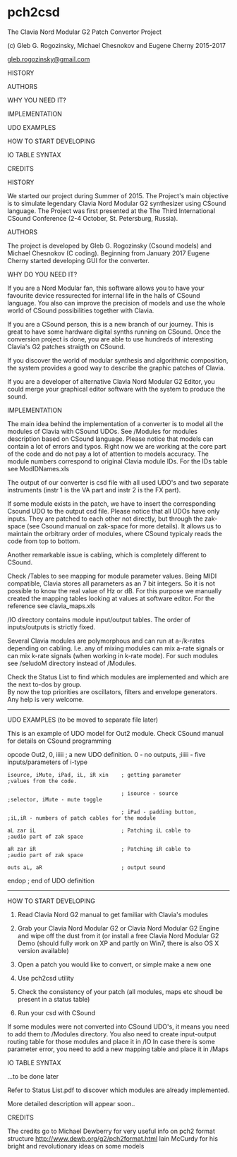 # pch2csd
The Clavia Nord Modular G2 Patch Convertor Project

(c) Gleb G. Rogozinsky, Michael Chesnokov and Eugene Cherny 2015-2017

gleb.rogozinsky@gmail.com




HISTORY

AUTHORS

WHY YOU NEED IT?

IMPLEMENTATION

UDO EXAMPLES

HOW TO START DEVELOPING

IO TABLE SYNTAX

CREDITS




HISTORY

We started our project during Summer of 2015. The Project's main objective is to simulate legendary Clavia Nord Modular G2 synthesizer using CSound language. The Project was first presented at the The Third International CSound Conference (2-4 October, St. Petersburg, Russia).

AUTHORS

The project is developed by Gleb G. Rogozinsky (Csound models) and Michael Chesnokov (C coding). Beginning from January 2017 Eugene Cherny started developing GUI for the converter. 

WHY DO YOU NEED IT?

If you are a Nord Modular fan, this software allows you to have your favourite device ressurected for internal life in the halls of CSound language. You also can improve the precision of models and use the whole world of CSound possibilities together with Clavia.

If you are a CSound person, this is a new branch of our journey. This is great to have some hardware digital synths running on CSound. Once the conversion project is done, you are able to use hundreds of interesting Clavia's G2 patches straigth on CSound.

If you discover the world of modular synthesis and algorithmic composition, the system provides a good way to describe the graphic patches of Clavia.

If you are a developer of alternative Clavia Nord Modular G2 Editor, you could merge your graphical editor software with the system to produce the sound.

IMPLEMENTATION

The main idea behind the implementation of a converter is to model all the modules of Clavia with CSound UDOs. See /Modules for modules description based on CSound language. Please notice that models can contain a lot of errors and typos. Right now we are working at the core part of the code and do not pay a lot of attention to models accuracy. The module numbers correspond to original Clavia module IDs. For the IDs table see ModIDNames.xls

The output of our converter is csd file with all used UDO's and two separate instruments (instr 1 is the VA part and instr 2 is the FX part).

If some module exists in the patch, we have to insert the corresponding Csound UDO to the output csd file.
Please notice that all UDOs have only inputs. They are patched to each other not directly, but through the zak-space (see Csound manual on zak-space for more details). It allows us to maintain the orbitrary order of modules, where CSound typicaly reads the code from top to bottom.

Another remarkable issue is cabling, which is completely different to CSound. 

Check /Tables to see mapping for module parameter values. Being MIDI compatible, Clavia stores all parameters as an 7 bit integers. So it is not possible to know the real value of Hz or dB. For this purpose we manually created the mapping tables looking at values at software editor. For the reference see clavia_maps.xls

/IO directory contains module input/output tables. The order of inputs/outputs is strictly fixed. 

Several Clavia modules are polymorphous and can run at a-/k-rates depending on cabling. I.e. any of mixing modules can mix a-rate signals or can mix k-rate signals (when working in k-rate mode). For such modules see /seludoM directory instead of /Modules.

Check the Status List to find which modules are implemented and which are the next to-dos by group.  
By now the top priorities are oscillators, filters and envelope generators. Any help is very welcome.

*************************************************************
UDO EXAMPLES (to be moved to separate file later)

This is an example of UDO model for Out2 module. Check CSound manual for details on CSound programming


opcode Out2, 0, iiiii	; a new UDO definition. 0 - no outputs, 					;iiiii - five inputs/parameters of i-type

	isource, iMute, iPad, iL, iR xin    ; getting parameter      							;values from the code.
	
	                                    ; isource - source 							;selector, iMute - mute toggle
	                                    
	                                    ; iPad - padding button, 			;iL,iR - numbers of patch cables for the module
	                                    
	aL zar iL                           ; Patching iL cable to 							;audio part of zak space
	
	aR zar iR                           ; Patching iR cable to 							;audio part of zak space
	
	outs aL, aR                         ; output sound
	
endop                                 ; end of UDO definition 


***************************************************************

HOW TO START DEVELOPING

1. Read Clavia Nord G2 manual to get familiar with Clavia's modules

2. Grab your Clavia Nord Modular G2 or Clavia Nord Modular G2 Engine and wipe off the dust from it
(or install a free Clavia Nord Modular G2 Demo (should fully work on XP and partly on Win7, there is also OS X version available)

3. Open a patch you would like to convert, or simple make a new one

4. Use pch2csd utility

5. Check the consistency of your patch (all modules, maps etc shoudl be present in a status table)

6. Run your csd with CSound


If some modules were not converted into CSound UDO's, it means you need to add them to /Modules directory.
You also need to create input-output routing table for those modules and place it in /IO
In case there is some parameter error, you need to add a new mapping table and place it in /Maps

IO TABLE SYNTAX

...to be done later


Refer to Status List.pdf to discover which modules are already implemented.


More detailed description will appear soon..

CREDITS

The credits go to
Michael Dewberry for very useful info on pch2 format structure http://www.dewb.org/g2/pch2format.html
Iain McCurdy for his bright and revolutionary ideas on some models 
